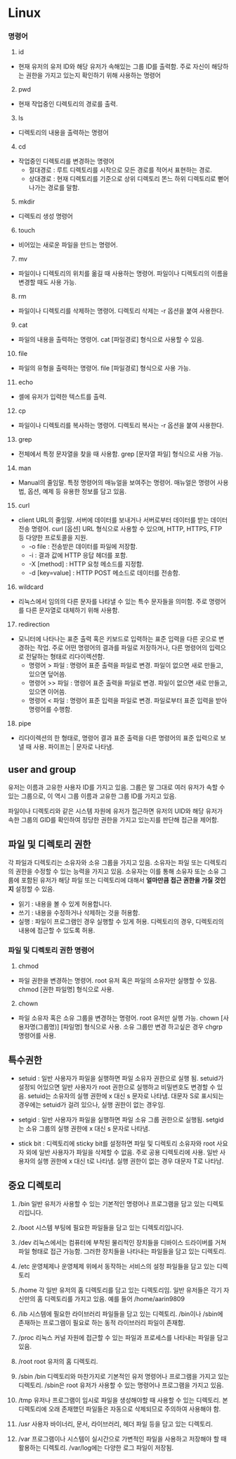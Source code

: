# Linux

### 명령어
1. id
* 현재 유저의 유저 ID와 해당 유저가 속해있는 그룹 ID를 출력함.
주로 자신이 해당하는 권한을 가지고 있는지 확인하기 위해 사용하는 명령어

2. pwd
* 현재 작업중인 디렉토리의 경로를 출력.

3. ls
* 디렉토리의 내용을 출력하는 명령어

4. cd
* 작업중인 디렉토리를 변경하는 명령어
	* 절대경로 : 루트 디렉토리를 시작으로 모든 경로를 적어서 표현하는 경로.
	* 상대경로 : 현재 디렉토리를 기준으로 상위 디렉토리 똔느 하위 디렉토리로 뻗어 나가는 경로를 말함.

5. mkdir
* 디렉토리 생성 명령어

6. touch
* 비어있는 새로운 파일을 만드는 명령어.

7. mv
* 파일이나 디렉토리의 위치를 옮길 때 사용하는 명령어. 파일이나 디렉토리의 이름을 변경할 때도 사용 가능.

8. rm
* 파일이나 디렉토리를 삭제하는 명령어. 디렉토리 삭제는 -r 옵션을 붙여 사용한다.

9. cat
* 파일의 내용을 출력하는 명령어. cat [파일경로] 형식으로 사용할 수 있음.

10. file
* 파일의 유형을 출력하는 명령어. file [파일경로] 형식으로 사용 가능.

11. echo
* 셸에 유저가 입력한 텍스트를 출력.

12. cp
* 파일이나 디렉토리를 복사하는 명령어. 디렉토리 복사는 -r 옵션을 붙여 사용한다.

13. grep
* 전체에서 특정 문자열을 찾을 때 사용함. grep [문자열 파일] 형식으로 사용 가능.

14. man
* Manual의 줄임말. 특정 명령어의 매뉴얼을 보여주는 명령어. 매뉴얼은 명령어 사용법, 옵션, 예제 등 유용한 정보를 담고 있음.

15. curl
* client URL의 줄임말. 서버에 데이터를 보내거나 서버로부터 데이터를 받는 데이터 전송 명령어. curl [옵션] URL 형식으로 사용할 수 있으며, HTTP, HTTPS, FTP 등 다양한 프로토콜을 지원.
	* -o file : 전송받은 데이터를 파일에 저장함.
	* -i : 결과 값에 HTTP 응답 헤더를 포함.
	* -X [method] : HTTP 요청 메소드를 지정함.
	* -d [key=value] : HTTP POST 메소드로 데이터를 전송함.

16. wildcard
* 리눅스에서 임의의 다른 문자를 나타낼 수 있는 특수 문자들을 의미함. 주로 명령어를 다른 문자열로 대체하기 위해 사용함.

17. redirection
* 모니터에 나타나는 표준 출력 혹은 키보드로 입력하는 표준 입력을 다른 곳으로 변경하는 작업. 주로 어떤 명령어의 결과를 파일로 저장하거나, 다른 명령어의 입력으로 전달하는 형태로 리다이렉션함.
	* 명령어 > 파일 : 명령어 표준 출력을 파일로 변경. 파일이 없으면 새로 만들고, 있으면 덮어씀.
	* 명령어 >> 파일 : 명령어 표준 출력을 파일로 변경. 파일이 없으면 새로 만들고, 있으면 이어씀.
	* 명령어 < 파일 : 명령어 표준 입력을 파일로 변경. 파일로부터 표준 입력을 받아 명령어를 수행함.

18. pipe
* 리다이렉션의 한 형태로, 명령어 결과 표준 출력을 다른 명령어의 표준 입력으로 보낼 때 사용. 파이프는 | 문자로 나타냄.


## user and group
유저는 이름과 고유한 사용자 ID를 가지고 있음. 그룹은 말 그대로 여러 유저가 속할 수 있는 그룹으로, 이 역시 그룹 이름과 고유한 그룹 ID를 가지고 있음.

파일이나 디렉토리와 같은 시스템 자원에 유저가 접근하면 유저의 UID와 해당 유저가 속한 그룹의 GID를 확인하여 정당한 권한을 가지고 있는지를 판단해 접근을 제어함.

## 파일 및 디렉토리 권한
각 파일과 디렉토리는 소유자와 소유 그룹을 가지고 있음. 소유자는 파일 또는 디렉토리의 권한을 수정할 수 있는 능력을 가지고 있음. 소유자는 이를 통해 소유자 또는 소유 그룹에 포함된 유저가 해당 파일 또는 디렉토리에 대해서 **얼마만큼 접근 권한을 가질 것인지** 설정할 수 있음.
* 읽기 : 내용을 볼 수 있게 허용합니다.
* 쓰기 : 내용을 수정하거나 삭제하는 것을 허용함.
* 실행 : 파일이 프로그램인 경우 실행할 수 있게 허용. 디렉토리의 경우, 디렉토리의 내용에 접근할 수 있도록 허용.

### 파일 및 디렉토리 권한 명령어
1. chmod
* 파일 권한을 변경하는 명령어. root 유저 혹은 파일의 소유자만 실행할 수 있음. chmod [권한 파일명] 형식으로 사용.

2. chown
* 파일 소유자 혹은 소유 그룹을 변경하는 명령어. root 유저만 실행 가능. chown [사용자명(그룹명)] [파일명] 형식으로 사용. 소유 그룹만 변경 하고싶은 경우 chgrp 명령어를 사용.

## 특수권한
* setuid : 일반 사용자가 파일을 실행하면 파일 소유자 권한으로 실행 됨. setuid가 설정되 어있으면 일반 사용자가 root 권한으로 실행하고 비밀번호도 변경할 수 있음. setuid는 소유자의 실행 권한에 x 대신 s 문자로 나타냄. 대문자 S로 표시되는 경우에는 setuid가 걸려 있으나, 실행 권한이 없는 경우임.

* setgid : 일반 사용자가 파일을 실행하면 파일 소유 그룹 권한으로 실행됨. setgid는 소유 그룹의 실행 권한에 x 대신 s 문자로 나타냄.

* stick bit : 디렉토리에 sticky bit를 설정하면 파일 및 디렉토리 소유자와 root 사요자 외에 일반 사용자가 파일을 삭제할 수 없음. 주로 공용 디렉토리에 사용. 일반 사용자의 실행 권한에 x 대신 t로 나타냄. 실행 권한이 없는 경우 대문자 T로 나타남.

## 중요 디렉토리
1. /bin
일반 유저가 사용할 수 있는 기본적인 명령어나 프로그램을 담고 있는 디렉토리입니다.

2. /boot
시스템 부팅에 필요한 파일들을 담고 있는 디렉토리입니다.

3. /dev
리눅스에서는 컴퓨터에 부착된 물리적인 장치들을 디바이스 드라이버를 거쳐 파일 형태로 접근 가능함. 그러한 장치들을 나타내는 파일들을 담고 있는 디렉토리.

4. /etc
운영체제나 운영체제 위에서 동작하는 서비스의 설정 파일들을 담고 있는 디렉토리

5. /home
각 일반 유저의 홈 디렉토리를 담고 있는 디렉토리임. 일반 유저들은 각기 자신만의 홈 디렉토리를 가지고 있음. 예를 들어 /home/aarin9809

6. /lib
시스템에 필요한 라이브러리 파일들을 담고 있는 디렉토리. /bin이나 /sbin에 존재하는 프로그램이 필요로 하는 동적 라이브러리 파일이 존재함.

7. /proc
리눅스 커널 자원에 접근할 수 있는 파일과 프로세스를 나타내는 파일을 담고 있음.

8. /root
root 유저의 홈 디렉토리.

9. /sbin
/bin 디렉토리와 마찬가지로 기본적인 유저 명령어나 프로그램을 가지고 있는 디렉토리. /sbin은 root 유저가 사용할 수 있는 명령어나 프로그램을 가지고 있음.

10. /tmp
유저나 프로그램이 임시로 파일을 생성해야할 때 사용할 수 있는 디렉토리. 본 디렉토리에 오래 존재했던 파일들은 자동으로 삭제되므로 주의하여 사용해야 함.

11. /usr
사용자 바이너리, 문서, 라이브러리, 헤더 파일 등을 담고 있는 디렉토리.

12. /var
프로그램이나 시스템이 실시간으로 가변적인 파일을 사용하고 저장해야 할 때 활용하는 디렉토리. /var/log에는 다양한 로그 파일이 저장됨.














